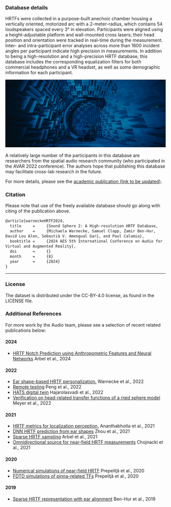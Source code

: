 ### Database details

HRTFs were collected in a purpose-built anechoic chamber housing a vertically oriented, motorized arc with a 2-meter-radius, which contains 54 loudspeakers spaced every 3° in elevation. Participants were aligned using a height-adjustable platform and wall-mounted cross lasers; their head position and orientation were tracked in real-time during the measurement. Inter- and intra-participant error analyses across more than 1600 incident angles per participant indicate high precision in measurements. In addition to being a high-resolution and a high-precision HRTF database, this database includes the corresponding equalization filters for both commercial headphones and a VR headset, as well as some demographic information for each participant.

![image tag](/images/FRL-Research-Audio-Anechoic-Chamber-2.webp)

A relatively large number of the participants in this database are researchers from the spatial audio research community (who participated in the AVAR 2022 conference). The authors hope that publishing this database may facilitate cross-lab research in the future.

For more details, please see the [academic publication (link to be updated)](https://www.scholear.google.com).



### Citation
Please note that use of the freely available database should go along with citing of the publication above. 

```
@article{warneckeHRTF2024,
  title     =     {Sound Sphere 2: A High-resolution HRTF Database,
  author    =     {Michaela Warnecke, Samuel Clapp, Zamir Ben-Hur, David Lou Alon, Sebastià V. Amengual Garí, and Paul Calamia},
  booktitle =     {2024 AES 5th International Conference on Audio for Virtual and Augmented Reality},
  doi       =     {}
  month     =     {8}
  year      =     {2024}
}
```


---

### License

The dataset is distributed under the CC-BY-4.0 license, as found in the LICENSE file.

### Additional References

For more work by the Audio team, please see a selection of recent related publications below:  


#### 2024
- [HRTF Notch Prediction using Anthropometric Features and Neural Networks](https://ieeexplore.ieee.org/abstract/document/10447610) Arbel et al., 2024

#### 2022
- [Ear shape-based HRTF personalization.](https://www.aes.org/e-lib/browse.cfm?elib=21873) Warnecke et al., 2022
- [Remote testing](https://asa.scitation.org/doi/full/10.1121/10.0010422) Peng et al., 2022
- [HATS digital twin](http://www.aes.org/e-lib/browse.cfm?elib=21855) Hajarolasvadi et al., 2022
- [Verification on head-related transfer functions of a rigid sphere model](https://doi.org/10.1121/10.0011736) Meyer et al., 2022

#### 2021
- [HRTF metrics for localization perception.](https://asa.scitation.org/doi/full/10.1121/10.0003983)  Ananthabhotla et al., 2021
- [DNN HRTF prediction from ear shapes](https://research.facebook.com/publications/on-the-predictability-of-hrtfs-from-ear-shapes-using-deep-networks/) Zhou et al., 2021
- [Sparse HRTF sampling](https://research.facebook.com/publications/sparse-head-related-transfer-function-representation-with-spatial-aliasing-cancellation/) Arbel et al., 2021
- [Omnidirectional source for near-field HRTF measurements](https://research.facebook.com/publications/full-range-omnidirectional-sound-source-for-near-field-head-related-transfer-functions-measurement/) Chojnacki et al., 2021

#### 2020
- [Numerical simulations of near-field HRTF](https://research.facebook.com/publications/numerical-simulations-of-near-field-head-related-transfer-functions-magnitude-verification-and-validation-with-laser-spark-sources/) Prepeliţă et al., 2020
- [FDTD simulations of pinna-related TFs](https://research.facebook.com/publications/pinna-related-transfer-functions-and-lossless-wave-equation-using-finite-difference-methods-validation-with-measurements/) Prepeliţă et al., 2020

#### 2019
- [Sparse HRTF representation with ear alignment](https://research.facebook.com/publications/efficient-representation-and-sparse-sampling-of-head-related-transfer-functions-using-phase-correction-based-on-ear-alignment/) Ben-Hur et al., 2019





